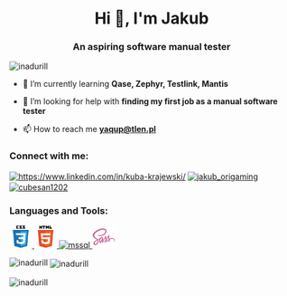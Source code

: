 
<h1 align="center">Hi 👋, I'm Jakub</h1>
<h3 align="center">An aspiring software manual tester</h3>



<p align="left"> <img src="https://komarev.com/ghpvc/?username=inadurill&label=Profile%20views&color=0e75b6&style=flat" alt="inadurill" /> </p>

- 🌱 I’m currently learning **Qase, Zephyr, Testlink, Mantis**

- 🤝 I’m looking for help with **finding my first job as a manual software tester**

- 📫 How to reach me **yaqup@tlen.pl**

<h3 align="left">Connect with me:</h3>
<p align="left">
<a href="https://linkedin.com/in/https://www.linkedin.com/in/kuba-krajewski/" target="blank"><img align="center" src="https://raw.githubusercontent.com/rahuldkjain/github-profile-readme-generator/master/src/images/icons/Social/linked-in-alt.svg" alt="https://www.linkedin.com/in/kuba-krajewski/" height="30" width="40" /></a>
<a href="https://instagram.com/jakub_origaming" target="blank"><img align="center" src="https://raw.githubusercontent.com/rahuldkjain/github-profile-readme-generator/master/src/images/icons/Social/instagram.svg" alt="jakub_origaming" height="30" width="40" /></a>
<a href="https://www.youtube.com/cubesan1202" target="blank"><img align="center" src="https://raw.githubusercontent.com/rahuldkjain/github-profile-readme-generator/master/src/images/icons/Social/youtube.svg" alt="cubesan1202" height="30" width="40" /></a>
</p>

<h3 align="left">Languages and Tools:</h3>
<p align="left"> <a href="https://www.w3schools.com/css/" target="_blank" rel="noreferrer"> <img src="https://raw.githubusercontent.com/devicons/devicon/master/icons/css3/css3-original-wordmark.svg" alt="css3" width="40" height="40"/> </a> <a href="https://www.w3.org/html/" target="_blank" rel="noreferrer"> <img src="https://raw.githubusercontent.com/devicons/devicon/master/icons/html5/html5-original-wordmark.svg" alt="html5" width="40" height="40"/> </a> <a href="https://www.microsoft.com/en-us/sql-server" target="_blank" rel="noreferrer"> <img src="https://www.svgrepo.com/show/303229/microsoft-sql-server-logo.svg" alt="mssql" width="40" height="40"/> </a> <a href="https://sass-lang.com" target="_blank" rel="noreferrer"> <img src="https://raw.githubusercontent.com/devicons/devicon/master/icons/sass/sass-original.svg" alt="sass" width="40" height="40"/> </a> </p>

<p><img align="left" src="https://github-readme-stats.vercel.app/api/top-langs?username=inadurill&show_icons=true&locale=en&layout=compact" alt="inadurill" /></p>

<p>&nbsp;<img align="center" src="https://github-readme-stats.vercel.app/api?username=inadurill&show_icons=true&locale=en" alt="inadurill" /></p>

<p><img align="center" src="https://github-readme-streak-stats.herokuapp.com/?user=inadurill&" alt="inadurill" /></p>
